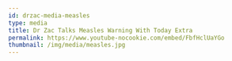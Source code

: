 ```yaml
---
id: drzac-media-measles
type: media
title: Dr Zac Talks Measles Warning With Today Extra
permalink: https://www.youtube-nocookie.com/embed/FbfHclUaYGo
thumbnail: /img/media/measles.jpg
---
```

